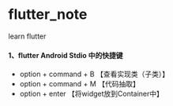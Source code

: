 # flutter_note
learn flutter

#### 1、flutter Android Stdio 中的快捷键
- option + command + B 【查看实现类（子类）】
- option + command + M 【代码抽取】
- option + enter 【将widget放到Container中】
